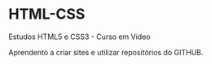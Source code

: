 # HTML-CSS
 Estudos HTML5 e CSS3 - Curso em Vídeo

 Aprendento a criar sites e utilizar repositórios do GITHUB.
